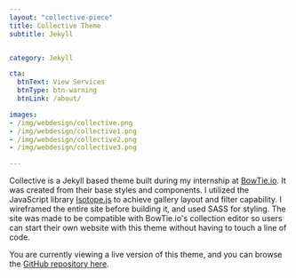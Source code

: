 ```yaml
---
layout: "collective-piece"
title: Collective Theme
subtitle: Jekyll


category: Jekyll

cta:
  btnText: View Services
  btnType: btn-warning
  btnLink: /about/

images:
- /img/webdesign/collective.png
- /img/webdesign/collective1.png
- /img/webdesign/collective2.png
- /img/webdesign/collective3.png

---
```


Collective is a Jekyll based theme built during my internship at [BowTie.io](http://www.bowtie.io). It was created from their base styles and components. I utilized the JavaScript library [Isotope.js](http://isotope.metafizzy.co/) to achieve gallery layout and filter capability. I wireframed the entire site before building it, and used SASS for styling. The site was made to be compatible with BowTie.io's collection editor so users can start their own website with this theme without having to touch a line of code.

You are currently viewing a live version of this theme, and you can browse the [GitHub repository here](https://github.com/Fallenstedt/Collective-Theme).

